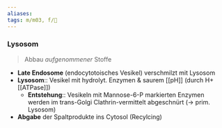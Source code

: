 ```yaml
---
aliases: 
tags: m/m03, f/🧪
---
```

### Lysosom
> Abbau *aufgenommener* Stoffe
- **Late Endosome** (endocytotoisches Vesikel) verschmilzt mit Lysosom
- **Lysosom**:: Vesikel mit hydrolyt. Enzymen & saurem [[pH]] (durch H+ [[ATPase]])
    - **Entstehung**:: Vesikeln mit Mannose-6-P markierten Enzymen werden im trans-Golgi Clathrin-vermittelt abgeschnürt (→ prim. Lysosom)
- **Abgabe** der Spaltprodukte ins Cytosol (Recylcing)
